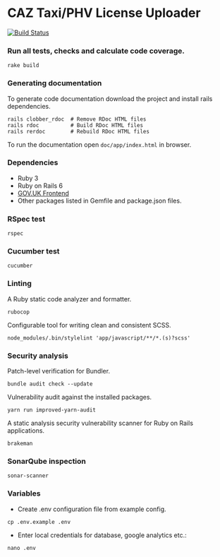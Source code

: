 # CAZ Taxi/PHV License Uploader

[![Build Status](http://drone-1587293244.eu-west-2.elb.amazonaws.com/api/badges/InformedSolutions/JAQU-CAZ-National-Taxi-Register-UI/status.svg?ref=refs/heads/develop)](http://drone-1587293244.eu-west-2.elb.amazonaws.com/InformedSolutions/JAQU-CAZ-National-Taxi-Register-UI)

### Run all tests, checks and calculate code coverage.

```
rake build
```

### Generating documentation

To generate code documentation download the project and install rails dependencies.

```
rails clobber_rdoc  # Remove RDoc HTML files
rails rdoc          # Build RDoc HTML files
rails rerdoc        # Rebuild RDoc HTML files
```

To run the documentation open `doc/app/index.html` in browser.

### Dependencies
* Ruby 3
* Ruby on Rails 6
* [GOV.UK Frontend](https://github.com/alphagov/govuk-frontend)
* Other packages listed in Gemfile and package.json files.

### RSpec test
```
rspec
```

### Cucumber test
```
cucumber
```

### Linting
A Ruby static code analyzer and formatter.
```
rubocop
```

Configurable tool for writing clean and consistent SCSS.
```
node_modules/.bin/stylelint 'app/javascript/**/*.(s)?scss'
```

### Security analysis
Patch-level verification for Bundler.
```
bundle audit check --update
```

Vulnerability audit against the installed packages.
```
yarn run improved-yarn-audit
```

A static analysis security vulnerability scanner for Ruby on Rails applications.
```
brakeman
```

### SonarQube inspection
```
sonar-scanner
```

### Variables

* Create .env configuration file from example config.
```
cp .env.example .env
```

* Enter local credentials for database, google analytics etc.:
```
nano .env
```
